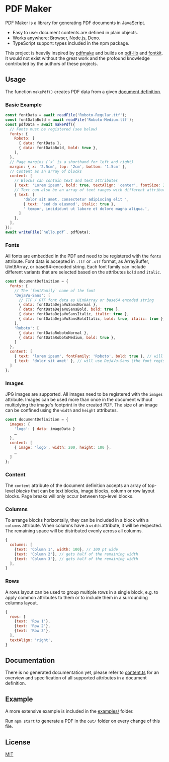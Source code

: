 # PDF Maker

PDF Maker is a library for generating PDF documents in JavaScript.

* Easy to use: document contents are defined in plain objects.
* Works anywhere: Browser, Node.js, Deno.
* TypeScript support: types included in the npm package.

This project is heavily inspired by [pdfmake] and builds on [pdf-lib] and [fontkit].
It would not exist without the great work and the profound knowledge contributed by the authors of
these projects.

## Usage

The function `makePdf()` creates PDF data from a given [document definition](src/content.ts).

### Basic Example

```js
const fontData = await readFile('Roboto-Regular.ttf');
const fontDataBold = await readFile('Roboto-Medium.ttf');
const pdfData = await makePdf({
  // Fonts must be registered (see below)
  fonts: {
    Roboto: [
      { data: fontData },
      { data: fontDataBold, bold: true },
    ],
  },
  // Page margins (`x` is a shorthand for left and right)
  margin: { x: '2.5cm', top: '2cm', bottom: '1.5cm' },
  // Content as an array of blocks
  content: [
    // Blocks can contain text and text attributes
    { text: 'Lorem ipsum', bold: true, textAlign: 'center', fontSize: 24 },
    // Text can also be an array of text ranges with different attributes
    { text: [
        'dolor sit amet, consectetur adipiscing elit ',
        { text: 'sed do eiusmod', italic: true },
        ' tempor, incididunt ut labore et dolore magna aliqua.',
      ]
    },
  ],
});
await writeFile(`hello.pdf`, pdfData);
```

### Fonts

All fonts are embedded in the PDF and need to be registered with the `fonts` attribute.
Font data is accepted in `.ttf` or `.otf` format, as ArrayBuffer, Uint8Array, or base64-encoded
string.
Each font family can include different variants that are selected based on the attributes `bold` and
`italic`.

```js
const documentDefinition = {
  fonts: {
    // The `fontFamily` name of the font
    'DejaVu-Sans': [
      // TTF / OTF font data as Uin8Array or base64 encoded string
      { data: fontDataDejaVuSansNormal },
      { data: fontDataDejaVuSansBold, bold: true },
      { data: fontDataDejaVuSansItalic, italic: true },
      { data: fontDataDejaVuSansBoldItalic, bold: true, italic: true },
    ],
    'Roboto': [
      { data: fontDataRobotoNormal },
      { data: fontDataRobotoMedium, bold: true },
    ]
  },
  content: [
    { text: 'lorem ipsum', fontFamily: 'Roboto', bold: true }, // will use Roboto Medium
    { text: 'dolor sit amet' }, // will use DejaVu-Sans (the font registered first), normal
  ]
};
```

### Images

JPG images are supported. All images need to be registered with the `images` attribute.
Images can be used more than once in the document without multiplying the image's footprint in the
created PDF.
The size of an image can be confined using the `width` and `height` attributes.

```js
const documentDefinition = {
  images: {
    'logo': { data: imageData }
    …
  },
  content: [
    { image: 'logo', width: 200, height: 100 },
    …
  ]
};
```

### Content

The `content` attribute of the document definition accepts an array of top-level *blocks* that can
be text blocks, image blocks, column or row layout blocks.
Page breaks will only occur between top-level blocks.

### Columns

To arrange blocks horizontally, they can be included in a block with a `columns` attribute.
When columns have a `width` attribute, it will be respected.
The remaining space will be distributed evenly across all columns.

```js
{
  columns: [
    {text: 'Column 1', width: 100}, // 100 pt wide
    {text: 'Column 2'}, // gets half of the remaining width
    {text: 'Column 3'}, // gets half of the remaining width
  ],
}
```

### Rows

A rows layout can be used to group multiple rows in a single block, e.g. to apply common attributes
to them or to include them in a surrounding columns layout.

```js
{
  rows: [
    {text: 'Row 1'},
    {text: 'Row 2'},
    {text: 'Row 3'},
  ],
  textAlign: 'right',
}
```

## Documentation

There is no generated documentation yet, please refer to [content.ts](src/content.ts) for an
overview and specification of all supported attributes in a document definition.

## Example

A more extensive example is included in the [examples/](examples/) folder.

Run `npm start` to generate a PDF in the `out/` folder on every change of this file.

## License

[MIT](LICENSE.txt)

[pdfmake]: https://github.com/bpampuch/pdfmake
[pdf-lib]: https://github.com/Hopding/pdf-lib
[fontkit]: https://github.com/Hopding/fontkit
